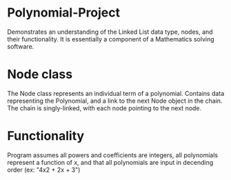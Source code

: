 # Polynomial-Project

Demonstrates an understanding of the Linked List data type, nodes, and their functionality. It is essentially a component of a Mathematics solving software. 

# Node class
The Node class represents an individual term of a polynomial. Contains data representing the Polynomial, and a link to the next Node object in the chain. The chain is singly-linked, with each node pointing to the next node.

# Functionality
Program assumes all powers and coefficients are integers, all polynomials represent a function of x, and that all polynomials are input in decending order (ex: "4x2 + 2x + 3")
